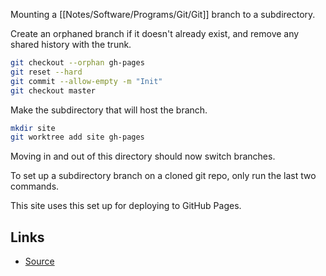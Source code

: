 
Mounting a [[Notes/Software/Programs/Git/Git]] branch to a subdirectory.

Create an orphaned branch if it doesn't already exist, and remove any shared history with the trunk.

```sh
git checkout --orphan gh-pages
git reset --hard
git commit --allow-empty -m "Init"
git checkout master
```

Make the subdirectory that will host the branch.

```sh
mkdir site
git worktree add site gh-pages
```

Moving in and out of this directory should now switch branches.

To set up a subdirectory branch on a cloned git repo, only run the last two commands.

This site uses this set up for deploying to GitHub Pages.

## Links

- [Source](http://sangsoonam.github.io/2019/02/08/using-git-worktree-to-deploy-github-pages.html)
